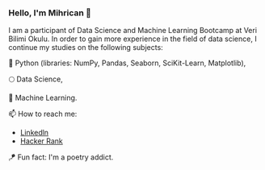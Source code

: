 ### Hello, I'm Mihrican 👋

 I am a participant of Data Science and Machine Learning Bootcamp at Veri Bilimi Okulu. In order to gain more experience in the field of data science, I continue my studies on the following subjects:
 
🚀 Python (libraries: NumPy, Pandas, Seaborn, SciKit-Learn, Matplotlib), 

🌕 Data Science,

🌱 Machine Learning.


📫 How to reach me: 
- [Linkedln ](https://www.linkedin.com/in/mihricankizilyer/)
- [Hacker Rank](https://www.hackerrank.com/mihricankizilyer?hr_r=1) 
 
🪁 Fun fact: I'm a poetry addict. 

 
